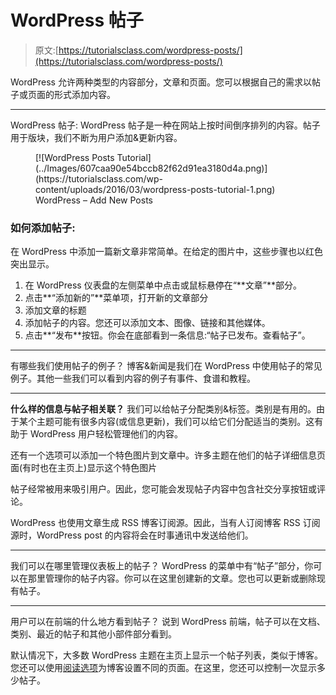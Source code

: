 # WordPress 帖子

> 原文:[https://tutorialsclass.com/wordpress-posts/](https://tutorialsclass.com/wordpress-posts/)

WordPress 允许两种类型的内容部分，文章和页面。您可以根据自己的需求以帖子或页面的形式添加内容。

* * *

WordPress 帖子:
WordPress 帖子是一种在网站上按时间倒序排列的内容。帖子用于版块，我们不断为用户添加&更新内容。

<figure class="wp-block-image size-large">[![WordPress Posts Tutorial](../Images/607caa90e54bccb82f62d91ea3180d4a.png)](https://tutorialsclass.com/wp-content/uploads/2016/03/wordpress-posts-tutorial-1.png)

<figcaption>WordPress – Add New Posts</figcaption>

</figure>

### 如何添加帖子:

在 WordPress 中添加一篇新文章非常简单。在给定的图片中，这些步骤也以红色突出显示。

1.  在 WordPress 仪表盘的左侧菜单中点击或鼠标悬停在“**文章”**部分。
2.  点击**“添加新的”**菜单项，打开新的文章部分
3.  添加文章的标题
4.  添加帖子的内容。您还可以添加文本、图像、链接和其他媒体。
5.  点击**“发布**按钮。你会在底部看到一条信息:“帖子已发布。查看帖子”。

* * *

有哪些我们使用帖子的例子？
博客&新闻是我们在 WordPress 中使用帖子的常见例子。其他一些我们可以看到内容的例子有事件、食谱和教程。

* * *

**什么样的信息与帖子相关联？**
我们可以给帖子分配类别&标签。类别是有用的。由于某个主题可能有很多内容(或信息更新)，我们可以给它们分配适当的类别。这有助于 WordPress 用户轻松管理他们的内容。

还有一个选项可以添加一个特色图片到文章中。许多主题在他们的帖子详细信息页面(有时也在主页上)显示这个特色图片

帖子经常被用来吸引用户。因此，您可能会发现帖子内容中包含社交分享按钮或评论。

WordPress 也使用文章生成 RSS 博客订阅源。因此，当有人订阅博客 RSS 订阅源时，WordPress post 的内容将会在时事通讯中发送给他们。

* * *

我们可以在哪里管理仪表板上的帖子？
WordPress 的菜单中有“帖子”部分，你可以在那里管理你的帖子内容。你可以在这里创建新的文章。您也可以更新或删除现有帖子。

* * *

用户可以在前端的什么地方看到帖子？
说到 WordPress 前端，帖子可以在文档、类别、最近的帖子和其他小部件部分看到。

默认情况下，大多数 WordPress 主题在主页上显示一个帖子列表，类似于博客。您还可以使用[阅读选项](https://codex.wordpress.org/File:options-reading.png)为博客设置不同的页面。在这里，您还可以控制一次显示多少帖子。